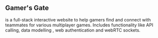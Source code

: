 <h4><h2>Gamer's Gate</h2> is a full-stack interactive website to help gamers find and connect with teammates for various multiplayer games.
Includes functionality like API calling, data modelling , web authentication and webRTC sockets.</h4>
